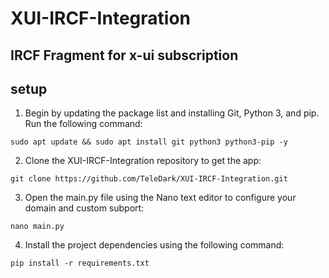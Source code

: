 # XUI-IRCF-Integration
## IRCF Fragment for x-ui subscription

## setup
1. Begin by updating the package list and installing Git, Python 3, and pip. Run the following command:
``` 
sudo apt update && sudo apt install git python3 python3-pip -y
```
2. Clone the XUI-IRCF-Integration repository to get the app:
```
git clone https://github.com/TeleDark/XUI-IRCF-Integration.git
```
3. Open the main.py file using the Nano text editor to configure your domain and custom subport: 
```
nano main.py
```
4. Install the project dependencies using the following command:
```
pip install -r requirements.txt
```
